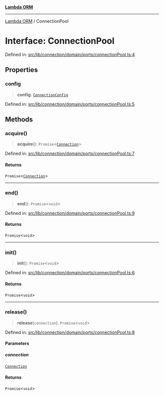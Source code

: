[**Lambda ORM**](../README.md)

***

[Lambda ORM](../README.md) / ConnectionPool

# Interface: ConnectionPool

Defined in: [src/lib/connection/domain/ports/connectionPool.ts:4](https://github.com/lambda-orm/lambdaorm/blob/d7eed5bd6f40e7e5946b35121d5564379ef251ff/src/lib/connection/domain/ports/connectionPool.ts#L4)

## Properties

### config

> **config**: [`ConnectionConfig`](ConnectionConfig.md)

Defined in: [src/lib/connection/domain/ports/connectionPool.ts:5](https://github.com/lambda-orm/lambdaorm/blob/d7eed5bd6f40e7e5946b35121d5564379ef251ff/src/lib/connection/domain/ports/connectionPool.ts#L5)

## Methods

### acquire()

> **acquire**(): `Promise`\<[`Connection`](Connection.md)\>

Defined in: [src/lib/connection/domain/ports/connectionPool.ts:7](https://github.com/lambda-orm/lambdaorm/blob/d7eed5bd6f40e7e5946b35121d5564379ef251ff/src/lib/connection/domain/ports/connectionPool.ts#L7)

#### Returns

`Promise`\<[`Connection`](Connection.md)\>

***

### end()

> **end**(): `Promise`\<`void`\>

Defined in: [src/lib/connection/domain/ports/connectionPool.ts:9](https://github.com/lambda-orm/lambdaorm/blob/d7eed5bd6f40e7e5946b35121d5564379ef251ff/src/lib/connection/domain/ports/connectionPool.ts#L9)

#### Returns

`Promise`\<`void`\>

***

### init()

> **init**(): `Promise`\<`void`\>

Defined in: [src/lib/connection/domain/ports/connectionPool.ts:6](https://github.com/lambda-orm/lambdaorm/blob/d7eed5bd6f40e7e5946b35121d5564379ef251ff/src/lib/connection/domain/ports/connectionPool.ts#L6)

#### Returns

`Promise`\<`void`\>

***

### release()

> **release**(`connection`): `Promise`\<`void`\>

Defined in: [src/lib/connection/domain/ports/connectionPool.ts:8](https://github.com/lambda-orm/lambdaorm/blob/d7eed5bd6f40e7e5946b35121d5564379ef251ff/src/lib/connection/domain/ports/connectionPool.ts#L8)

#### Parameters

##### connection

[`Connection`](Connection.md)

#### Returns

`Promise`\<`void`\>
